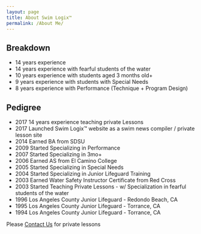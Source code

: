 ```yaml
---
layout: page
title: About Swim Logix™
permalink: /About Me/
---
```

Breakdown
----------------
- 14 years experience
- 14 years experience with fearful students of the water
- 10 years experience with students aged 3 months old+
- 9 years experience with students with Special Needs
- 8 years experience with Performance (Technique + Program Design)

Pedigree
-------------
- 2017 14 years experience teaching private Lessons
- 2017 Launched Swim Logix™ website as a swim news compiler / private lesson site
- 2014 Earned BA from SDSU
- 2009 Started Specializing in Performance
- 2007 Started Specializing in 3mo+
- 2006 Earned AS from El Camino College
- 2005 Started Specializing in Special Needs
- 2004 Started Specializing in Junior Lifeguard Training
- 2003 Earned Water Safety Instructor Certificate from Red Cross
- 2003 Started Teaching Private Lessons - w/ Specialization in fearful students of the water
- 1996 Los Angeles County Junior Lifeguard - Redondo Beach, CA
- 1995 Los Angeles County Junior Lifeguard - Torrance, CA
- 1994 Los Angeles County Junior Lifeguard - Torrance, CA


Please [Contact Us](https://jonnyphresh.github.io/Contact20%Us/) for private lessons
